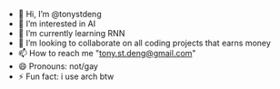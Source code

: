 - 👋 Hi, I’m @tonystdeng
- 👀 I’m interested in AI
- 🌱 I’m currently learning RNN
- 💞️ I’m looking to collaborate on all coding projects that earns money
- 📫 How to reach me "tony.st.deng@gmail.com"
- 😄 Pronouns: not/gay
- ⚡ Fun fact: i use arch btw

<!---
tonystdeng/tonystdeng is a ✨ special ✨ repository because its `README.md` (this file) appears on your GitHub profile.
You can click the Preview link to take a look at your changes.
--->
